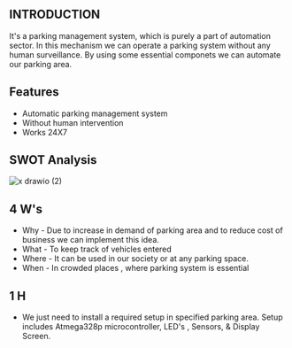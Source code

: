 ## INTRODUCTION
It's a parking management system, which is purely a part of automation sector. In this mechanism we can operate a parking system without any human surveillance. By using some essential componets we can automate our parking area.

## Features
- Automatic parking management system
- Without human intervention 
- Works 24X7

## SWOT Analysis
![x drawio (2)](https://user-images.githubusercontent.com/94338345/144282080-4924d7ed-7ef2-4b3d-ae53-8670916eb6dc.png)

## 4 W's
- Why - Due to increase in demand of parking area and to reduce cost of business we can implement this idea.
- What - To keep track of vehicles entered 
- Where - It can be used in our society or at any parking space.
- When - In crowded places , where parking system is essential

## 1 H 
- We just need to install a required setup in specified parking area. Setup includes Atmega328p microcontroller, LED's , Sensors, & Display Screen. 

